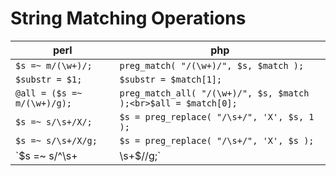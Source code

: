 # String Matching Operations

perl                | php
--------------------|---------------------
`$s =~ m/(\w+)/;`                 | `preg_match( "/(\w+)/", $s, $match );`
`$substr = $1;`                   | `$substr = $match[1];`
`@all = ($s =~ m/(\w+)/g);`       | `preg_match_all( "/(\w+)/", $s, $match );<br>$all = $match[0];`
`$s =~ s/\s+/X/;`                 | `$s = preg_replace( "/\s+/", 'X', $s, 1 );`
`$s =~ s/\s+/X/g;`                | `$s = preg_replace( "/\s+/", 'X', $s );`
`$s =~ s/^\s+|\s+$//g;`           | `$s = trim($s);`
